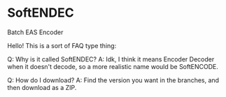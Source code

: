 # SoftENDEC
Batch EAS Encoder

Hello!
This is a sort of FAQ type thing:


Q: Why is it called SoftENDEC?
A: Idk, I think it means Encoder Decoder when it doesn't decode, so a more realistic name would be SoftENCODE.


Q: How do I download?
A: Find the version you want in the branches, and then download as a ZIP.
